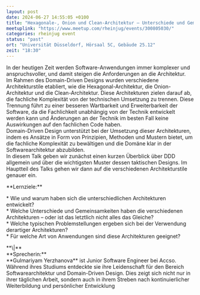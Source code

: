 ```yaml
---
layout: post
date: 2024-06-27 14:55:05 +0100
title: "Hexagonale-, Onion und Clean-Architektur – Unterschiede und Gemeinsamkeiten"
meetuplink: "https://www.meetup.com/rheinjug/events/300805030/"
categories: rheinjug event
status: "past"
ort: "Universität Düsseldorf, Hörsaal 5C, Gebäude 25.12"
zeit: "18:30"
---
```

<p>In der heutigen Zeit werden Software-Anwendungen immer komplexer und anspruchsvoller, und damit steigen die Anforderungen an die Architektur.<br/>Im Rahmen des Domain-Driven Designs wurden verschiedene Architekturstile etabliert, wie die Hexagonal-Architektur, die Onion-Architektur und die Clean-Architektur. Diese Architekturen zielen darauf ab, die fachliche Komplexität von der technischen Umsetzung zu trennen. Diese Trennung führt zu einer besseren Wartbarkeit und Erweiterbarkeit der Software, da die Fachlichkeit unabhängig von der Technik entwickelt werden kann und Änderungen an der Technik im besten Fall keine Auswirkungen auf den fachlichen Code haben.<br/>Domain-Driven Design unterstützt bei der Umsetzung dieser Architekturen, indem es Ansätze in Form von Prinzipien, Methoden und Mustern bietet, um die fachliche Komplexität zu bewältigen und die Domäne klar in der Softwarearchitektur abzubilden.<br/>In diesem Talk geben wir zunächst einen kurzen Überblick über DDD allgemein und über die wichtigsten Muster dessen taktischen Designs. Im Hauptteil des Talks gehen wir dann auf die verschiedenen Architekturstile genauer ein.</p> <p>**Lernziele:**</p> <p>* Wie und warum haben sich die unterschiedlichen Architekturen entwickelt?<br/>* Welche Unterschiede und Gemeinsamkeiten haben die verschiedenen Architekturen – oder ist das letztlich nicht alles das Gleiche?<br/>* Welche typischen Problemstellungen ergeben sich bei der Verwendung derartiger Architekturen?<br/>* Für welche Art von Anwendungen sind diese Architekturen geeignet?</p> <p>**\|**<br/>**Sprecherin:**<br/>**Gulmariyam Yerzhanova** ist Junior Software Engineer bei Accso. Während ihres Studiums entdeckte sie ihre Leidenschaft für den Bereich Softwarearchitektur und Domain-Driven Design. Dies zeigt sich nicht nur in ihrer täglichen Arbeit, sondern auch in ihrem Streben nach kontinuierlicher Weiterbildung und persönlicher Entwicklung</p> 
